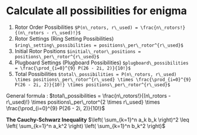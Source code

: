 # Calculate all possibilities for enigma

1. Rotor Order Possibilities
`$P(n\_rotors, r\_used) = \frac{n\_rotors!}{(n\_rotors - r\_used)!}$`
2. Rotor Settings (Ring Setting Possibilities)
`$ring\_setting\_possibilities = positions\_per\_rotor^{r\_used}$`
3. Initial Rotor Positions
`$initial\_rotor\_positions = positions\_per\_rotor^{r\_used}$`
4. Plugboard Settings (Plugboard Possibilities)
`$plugboard\_possibilities = \frac{\prod_{i=0}^{9} P(26 - 2i, 2)}{10!}$`
5. Total Possibilities
`$total\_possibilities = P(n\_rotors, r\_used) \times positions\_per\_rotor^{r\_used} \times \frac{\prod_{i=0}^{9} P(26 - 2i, 2)}{10!} \times positions\_per\_rotor^{r\_used}$`


General formula :
$total\_possibilities = \frac{n\_rotors!}{(n\_rotors - r\_used)!} \times positions\_per\_rotor^{2 \times r\_used} \times \frac{\prod_{i=0}^{9} P(26 - 2i, 2)}{10!}$

**The Cauchy-Schwarz Inequality**
$\left( \sum_{k=1}^n a_k b_k \right)^2 \leq \left( \sum_{k=1}^n a_k^2 \right) \left( \sum_{k=1}^n b_k^2 \right)$